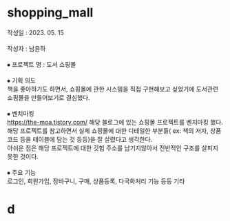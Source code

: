 # shopping_mall
작성일 : 2023. 05. 15 <br><br>
작성자 : 남윤하 <br><br>
⦁	프로젝트 명 : 도서 쇼핑몰 <br><br>
⦁	기획 의도 <br>
책을 좋아하기도 하면서, 쇼핑몰에 관한 시스템을 직접 구현해보고 싶었기에 도서관련 쇼핑몰을 만들어보기로 결심했다. <br><br>
⦁	벤치마킹  <br>
https://the-moa.tistory.com/ 해당 블로그에 있는 쇼핑몰 프로젝트를 벤치마킹 했다. 해당 프로젝트를 참고하면서 실제 쇼핑몰에 대한 디테일한 부분들( ex: 책의 저자, 상품 코드 등을 테이블에 담는 것 등등)을 잘 살렸다고 생각한다.   <br>
아쉬운 점은 해당 프로젝트에 대한 깃헙 주소를 남기지않아서 전반적인 구조를 살피지 못한 것이다. <br><br>
⦁	주요 기능 <br>
로그인, 회원가입, 장바구니, 구매, 상품등록, 다국화처리 기능 등등 기타 <br>
# d

